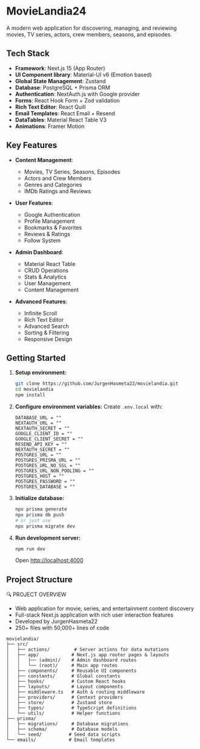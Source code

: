 # MovieLandia24

A modern web application for discovering, managing, and reviewing movies, TV series, actors, crew members, seasons, and episodes.

## Tech Stack

-   **Framework**: Next.js 15 (App Router)
-   **UI Component library**: Material-UI v6 (Emotion based)
-   **Global State Management**: Zustand
-   **Database**: PostgreSQL + Prisma ORM
-   **Authentication**: NextAuth.js with Google provider
-   **Forms**: React Hook Form + Zod validation
-   **Rich Text Editor**: React Quill
-   **Email Templates**: React Email + Resend
-   **DataTables**: Material React Table V3
-   **Animations**: Framer Motion

## Key Features

-   **Content Management**:

    -   Movies, TV Series, Seasons, Episodes
    -   Actors and Crew Members
    -   Genres and Categories
    -   IMDb Ratings and Reviews

-   **User Features**:

    -   Google Authentication
    -   Profile Management
    -   Bookmarks & Favorites
    -   Reviews & Ratings
    -   Follow System

-   **Admin Dashboard**:

    -   Material React Table
    -   CRUD Operations
    -   Stats & Analytics
    -   User Management
    -   Content Management

-   **Advanced Features**:
    -   Infinite Scroll
    -   Rich Text Editor
    -   Advanced Search
    -   Sorting & Filtering
    -   Responsive Design

## Getting Started

1. **Setup environment:**

    ```bash
    git clone https://github.com/JurgenHasmeta22/movielandia.git
    cd movielandia
    npm install
    ```

2. **Configure environment variables:**
   Create `.env.local` with:

    ```
    DATABASE_URL = ""
    NEXTAUTH_URL = ""
    NEXTAUTH_SECRET = ""
    GOOGLE_CLIENT_ID = ""
    GOOGLE_CLIENT_SECRET = ""
    RESEND_API_KEY = ""
    NEXTAUTH_SECRET = ""
    POSTGRES_URL = ""
    POSTGRES_PRISMA_URL = ""
    POSTGRES_URL_NO_SSL = ""
    POSTGRES_URL_NON_POOLING = ""
    POSTGRES_HOST = ""
    POSTGRES_PASSWORD = ""
    POSTGRES_DATABASE = ""
    ```

3. **Initialize database:**

    ```bash
    npx prisma generate
    npx prisma db push 
    # or just use 
    npx prisma migrate dev
    ```

4. **Run development server:**

    ```bash
    npm run dev
    ```

    Open [http://localhost:4000](http://localhost:4000)

## Project Structure

🔍 PROJECT OVERVIEW
- Web application for movie, series, and entertainment content discovery
- Full-stack Next.js application with rich user interaction features
- Developed by JurgenHasmeta22
- 250+ files with 50,000+ lines of code

```
movielandia/
├── src/
│   ├── actions/         # Server actions for data mutations
│   ├── app/            # Next.js app router pages & layouts
│   │   ├── (admin)/    # Admin dashboard routes
│   │   └── (root)/     # Main app routes
│   ├── components/     # Reusable UI components
│   ├── constants/      # Global constants
│   ├── hooks/          # Custom React hooks
│   ├── layouts/        # Layout components
│   ├── middleware.ts   # Auth & routing middleware
│   ├── providers/      # Context providers
│   ├── store/          # Zustand store
│   ├── types/          # TypeScript definitions
│   └── utils/          # Helper functions
├── prisma/
│   ├── migrations/     # Database migrations
│   ├── schema/         # Database models
│   └── seed/          # Seed data scripts
└── emails/            # Email templates
